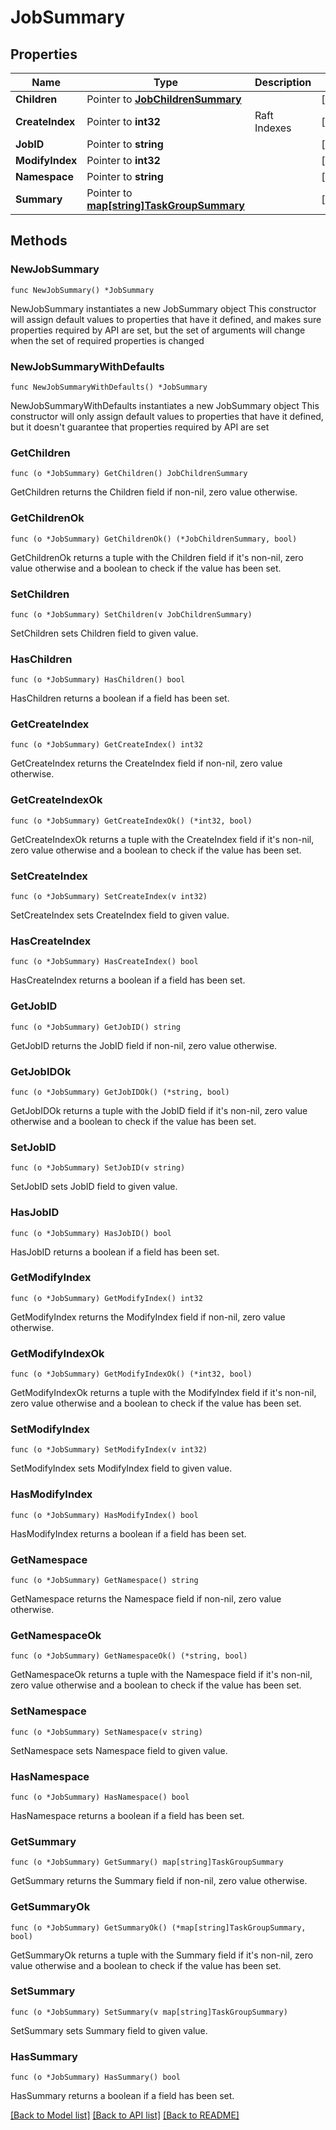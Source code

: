# JobSummary

## Properties

Name | Type | Description | Notes
------------ | ------------- | ------------- | -------------
**Children** | Pointer to [**JobChildrenSummary**](JobChildrenSummary.md) |  | [optional] 
**CreateIndex** | Pointer to **int32** | Raft Indexes | [optional] 
**JobID** | Pointer to **string** |  | [optional] 
**ModifyIndex** | Pointer to **int32** |  | [optional] 
**Namespace** | Pointer to **string** |  | [optional] 
**Summary** | Pointer to [**map[string]TaskGroupSummary**](TaskGroupSummary.md) |  | [optional] 

## Methods

### NewJobSummary

`func NewJobSummary() *JobSummary`

NewJobSummary instantiates a new JobSummary object
This constructor will assign default values to properties that have it defined,
and makes sure properties required by API are set, but the set of arguments
will change when the set of required properties is changed

### NewJobSummaryWithDefaults

`func NewJobSummaryWithDefaults() *JobSummary`

NewJobSummaryWithDefaults instantiates a new JobSummary object
This constructor will only assign default values to properties that have it defined,
but it doesn't guarantee that properties required by API are set

### GetChildren

`func (o *JobSummary) GetChildren() JobChildrenSummary`

GetChildren returns the Children field if non-nil, zero value otherwise.

### GetChildrenOk

`func (o *JobSummary) GetChildrenOk() (*JobChildrenSummary, bool)`

GetChildrenOk returns a tuple with the Children field if it's non-nil, zero value otherwise
and a boolean to check if the value has been set.

### SetChildren

`func (o *JobSummary) SetChildren(v JobChildrenSummary)`

SetChildren sets Children field to given value.

### HasChildren

`func (o *JobSummary) HasChildren() bool`

HasChildren returns a boolean if a field has been set.

### GetCreateIndex

`func (o *JobSummary) GetCreateIndex() int32`

GetCreateIndex returns the CreateIndex field if non-nil, zero value otherwise.

### GetCreateIndexOk

`func (o *JobSummary) GetCreateIndexOk() (*int32, bool)`

GetCreateIndexOk returns a tuple with the CreateIndex field if it's non-nil, zero value otherwise
and a boolean to check if the value has been set.

### SetCreateIndex

`func (o *JobSummary) SetCreateIndex(v int32)`

SetCreateIndex sets CreateIndex field to given value.

### HasCreateIndex

`func (o *JobSummary) HasCreateIndex() bool`

HasCreateIndex returns a boolean if a field has been set.

### GetJobID

`func (o *JobSummary) GetJobID() string`

GetJobID returns the JobID field if non-nil, zero value otherwise.

### GetJobIDOk

`func (o *JobSummary) GetJobIDOk() (*string, bool)`

GetJobIDOk returns a tuple with the JobID field if it's non-nil, zero value otherwise
and a boolean to check if the value has been set.

### SetJobID

`func (o *JobSummary) SetJobID(v string)`

SetJobID sets JobID field to given value.

### HasJobID

`func (o *JobSummary) HasJobID() bool`

HasJobID returns a boolean if a field has been set.

### GetModifyIndex

`func (o *JobSummary) GetModifyIndex() int32`

GetModifyIndex returns the ModifyIndex field if non-nil, zero value otherwise.

### GetModifyIndexOk

`func (o *JobSummary) GetModifyIndexOk() (*int32, bool)`

GetModifyIndexOk returns a tuple with the ModifyIndex field if it's non-nil, zero value otherwise
and a boolean to check if the value has been set.

### SetModifyIndex

`func (o *JobSummary) SetModifyIndex(v int32)`

SetModifyIndex sets ModifyIndex field to given value.

### HasModifyIndex

`func (o *JobSummary) HasModifyIndex() bool`

HasModifyIndex returns a boolean if a field has been set.

### GetNamespace

`func (o *JobSummary) GetNamespace() string`

GetNamespace returns the Namespace field if non-nil, zero value otherwise.

### GetNamespaceOk

`func (o *JobSummary) GetNamespaceOk() (*string, bool)`

GetNamespaceOk returns a tuple with the Namespace field if it's non-nil, zero value otherwise
and a boolean to check if the value has been set.

### SetNamespace

`func (o *JobSummary) SetNamespace(v string)`

SetNamespace sets Namespace field to given value.

### HasNamespace

`func (o *JobSummary) HasNamespace() bool`

HasNamespace returns a boolean if a field has been set.

### GetSummary

`func (o *JobSummary) GetSummary() map[string]TaskGroupSummary`

GetSummary returns the Summary field if non-nil, zero value otherwise.

### GetSummaryOk

`func (o *JobSummary) GetSummaryOk() (*map[string]TaskGroupSummary, bool)`

GetSummaryOk returns a tuple with the Summary field if it's non-nil, zero value otherwise
and a boolean to check if the value has been set.

### SetSummary

`func (o *JobSummary) SetSummary(v map[string]TaskGroupSummary)`

SetSummary sets Summary field to given value.

### HasSummary

`func (o *JobSummary) HasSummary() bool`

HasSummary returns a boolean if a field has been set.


[[Back to Model list]](../README.md#documentation-for-models) [[Back to API list]](../README.md#documentation-for-api-endpoints) [[Back to README]](../README.md)


